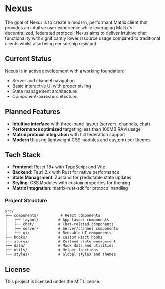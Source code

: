 # Nexus

The goal of Nexus is to create a modern, performant Matrix client that provides an intuitive user experience while leveraging Matrix's decentralized, federated protocol. 
Nexus aims to deliver intuitive chat functionality with significantly lower resource usage compared to traditional clients whilst also being censorship resistant.

## Current Status

Nexus is in active development with a working foundation:

- Server and channel navigation
- Basic interactive UI with proper styling
- State management architecture
- Component-based architecture

## Planned Features

- **Intuitive interface** with three-panel layout (servers, channels, chat)
- **Performance optimized** targeting less than 100MB RAM usage
- **Matrix protocol integration** with full federation support
- **Modern UI** using lightweight CSS modules and custom user themes

## Tech Stack

- **Frontend**: React 18+ with TypeScript and Vite
- **Backend**: Tauri 2.x with Rust for native performance
- **State Management**: Zustand for predictable state updates
- **Styling**: CSS Modules with custom properties for theming
- **Matrix Integration**: matrix-rust-sdk for protocol handling

### Project Structure

```
src/
├── components/          # React components
│   ├── layout/         # App layout components
│   ├── chat/           # Chat-related components
│   ├── server/         # Server/channel components
│   └── ui/             # Reusable UI components
├── hooks/              # Custom React hooks
├── stores/             # Zustand state management
├── data/               # Mock data and utilities
├── utils/              # Helper functions
└── styles/             # Global styles and themes
```

## License

This project is licensed under the MIT License.
